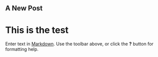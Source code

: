 ## A New Post
# This is the test


Enter text in [Markdown](http://daringfireball.net/projects/markdown/). Use the toolbar above, or click the **?** button for formatting help.
